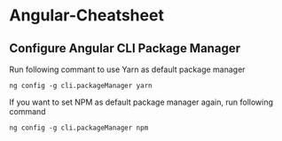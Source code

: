 # Angular-Cheatsheet

## Configure Angular CLI Package Manager
Run following commant to use Yarn as default package manager 

```ng config -g cli.packageManager yarn``` 

If you want to set NPM as default package manager again, run following command

```ng config -g cli.packageManager npm```
